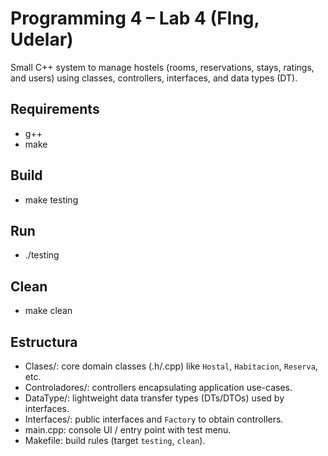 # Programming 4 – Lab 4 (FIng, Udelar)

Small C++ system to manage hostels (rooms, reservations, stays, ratings, and users) using classes, controllers, interfaces, and data types (DT).

## Requirements

- g++
- make

## Build

- make testing

## Run

- ./testing

## Clean

- make clean

## Estructura

- Clases/: core domain classes (.h/.cpp) like `Hostal`, `Habitacion`, `Reserva`, etc.
- Controladores/: controllers encapsulating application use-cases.
- DataType/: lightweight data transfer types (DTs/DTOs) used by interfaces.
- Interfaces/: public interfaces and `Factory` to obtain controllers.
- main.cpp: console UI / entry point with test menu.
- Makefile: build rules (target `testing`, `clean`).
